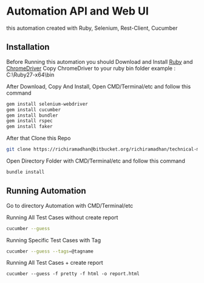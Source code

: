 # Automation API and Web UI 

this automation created with Ruby, Selenium, Rest-Client, Cucumber

## Installation

Before Running this automation you should Download and Install [Ruby](https://rubyinstaller.org/downloads/) and [ChromeDriver](https://chromedriver.chromium.org/downloads)
Copy ChromeDriver to your ruby bin folder example : C:\Ruby27-x64\bin

After Download, Copy And Install, Open CMD/Terminal/etc
and follow this command 

```bash
gem install selenium-webdriver
gem install cucumber
gem install bundler
gem install rspec
gem install faker
```

After that Clone this Repo

```bash
git clone https://richiramadhan@bitbucket.org/richiramadhan/technical-mekari-sdet-test.git
```

Open Directory Folder with CMD/Terminal/etc
and follow this command
```bash
bundle install

```

## Running Automation

Go to directory Automation with CMD/Terminal/etc

Running All Test Cases without create report
```bash
cucumber --guess
```

Running Specific Test Cases with Tag
```bash
cucumber --guess --tags=@tagname
```

Running All Test Cases + create report
```
cucumber --guess -f pretty -f html -o report.html
```


